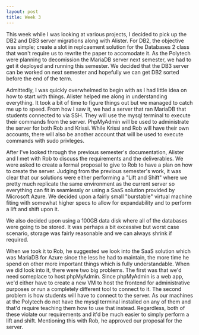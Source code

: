 ```yaml
---
layout: post
title: Week 3
---
```

This week while I was looking at various projects, I decided to pick up the DB2 and DB3 server migrations along with Alister. For DB2, the objective was simple; create a slot in replcaement solution for the Databases 2 class that won't require us to rewrite the paper to accomodate it. As the Polytech were planning to decomission the MariaDB server next semester, we had to get it deployed and running this semester. We decided that the DB3 server can be worked on next semester and hopefully we can get DB2 sorted before the end of the term.

Admittedly, I was quickly overwhelmed to begin with as I had little idea on how to start with things. Alister helped me along in understanding everything. It took a bit of time to figure things out but we managed to catch me up to speed. From how I saw it, we had a server that ran MariaDB that students connected to via SSH. They will use the mysql terminal to execute their commands from the server. PhpMyAdmin will be used to administrate the server for both Rob and Krissi. While Krissi and Rob will have their own accounts, there will also be another account that will be used to execute commands with sudo privleges.

After I've looked through the previous semester's documentation, Alister and I met with Rob to discuss the requirements and the deliverables. We were asked to create a formal proposal to give to Rob to have a plan on how to create the server. Judging from the previous semester's work, it was clear that our solutions were either performing a "Lift and Shift" where we pretty much replicate the same environment as the current server so everything can fit in seamlessly or using a SaaS solution provided by Microsoft Azure. We decided upon a fairly small "burstable" virtual machine fiting with somewhat higher specs to allow for expandability and to perform a lift and shift upon it.

We also decided upon using a 100GB data disk where all of the databases were going to be stored. It was perhaps a bit excessive but worst case scenario, storage was fairly reasonable and we can always shrink if required.

When we took it to Rob, he suggested we look into the SaaS solution which was MariaDB for Azure since the less he had to maintain, the more time he spend on other more important things which is fully understandable. When we did look into it, there were two big problems. The first was that we'd need someplace to host phpMyAdmin. Since phpMyAdmin is a web app, we'd either have to create a new VM to host the frontend for administrative purposes or run a completely different tool to connect to it. The second problem is how students will have to connect to the server. As our machines at the Polytech do not have the mysql terminal installed on any of them and that'd require teaching them how to use that instead. Regardless, both of these violate our requirements and it'd be much easier to simply perform a lift and shift. Mentioning this with Rob, he approved our proposal for the server.